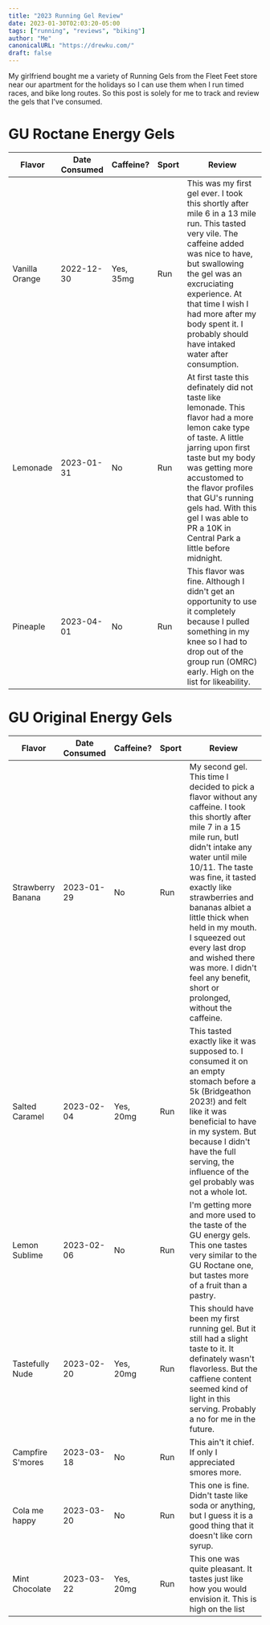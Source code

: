 ```yaml
---
title: "2023 Running Gel Review"
date: 2023-01-30T02:03:20-05:00
tags: ["running", "reviews", "biking"]
author: "Me"
canonicalURL: "https://drewku.com/"
draft: false
---
```


My girlfriend bought me a variety of Running Gels from the Fleet Feet store near our apartment for the holidays so I can use them when I run timed races, and bike long routes. So this post is solely for me to track and review the gels that I've consumed.   

# GU Roctane Energy Gels
| Flavor | Date Consumed | Caffeine? | Sport | Review |
| -----  | ------------- | --------- | ----- | ------ |
| Vanilla Orange | 2022-12-30 | Yes, 35mg | Run | This was my first gel ever. I took this shortly after mile 6 in a 13 mile run. This tasted very vile. The caffeine added was nice to have, but swallowing the gel was an excruciating experience. At that time I wish I had more after my body spent it. I probably should have intaked water after consumption.|
| Lemonade | 2023-01-31 | No | Run | At first taste this definately did not taste like lemonade. This flavor had a more lemon cake type of taste. A little jarring upon first taste but my body was getting more accustomed to the flavor profiles that GU's running gels had. With this gel I was able to PR a 10K in Central Park a little before midnight. | 
| Pineaple | 2023-04-01 | No | Run | This flavor was fine. Although I didn't get an opportunity to use it completely because I pulled something in my knee so I had to drop out of the group run (OMRC) early. High on the list for likeability. | 


# GU Original Energy Gels
| Flavor | Date Consumed | Caffeine? | Sport | Review | 
| ------ | ------------- | --------- | ----- | ------ |
| Strawberry Banana | 2023-01-29 | No | Run | My second gel. This time I decided to pick a flavor without any caffeine. I took this shortly after mile 7 in a 15 mile run, butI didn't intake any water until mile 10/11. The taste was fine, it tasted exactly like strawberries and bananas albiet a little thick when held in my mouth. I squeezed out every last drop and wished there was more. I didn't feel any benefit, short or prolonged, without the caffeine. |  
| Salted Caramel | 2023-02-04 | Yes, 20mg | Run | This tasted exactly like it was supposed to. I consumed it on an empty stomach before a 5k (Bridgeathon 2023!) and felt like it was beneficial to have in my system. But because I didn't have the full serving, the influence of the gel probably was not a whole lot. |
| Lemon Sublime | 2023-02-06 | No | Run | I'm getting more and more used to the taste of the GU energy gels. This one tastes very similar to the GU Roctane one, but tastes more of a fruit than a pastry. |  
| Tastefully Nude | 2023-02-20 | Yes, 20mg | Run | This should have been my first running gel. But it still had a slight taste to it. It definately wasn't flavorless. But the caffiene content seemed kind of light in this serving. Probably a no for me in the future. |
| Campfire S'mores | 2023-03-18 | No | Run | This ain't it chief. If only I appreciated smores more. |
| Cola me happy |  2023-03-20 | No | Run | This one is fine. Didn't taste like soda or anything, but I guess it is a good thing that it doesn't like corn syrup. |
| Mint Chocolate | 2023-03-22 | Yes, 20mg | Run | This one was quite pleasant. It tastes just like how you would envision it. This is high on the list |  
